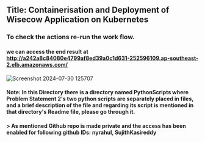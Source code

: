 ## Title: Containerisation and Deployment of Wisecow Application on Kubernetes 
### To check the actions re-run the work flow. 
#### we can access the end result at http://a242a8c84080e4799af8ed39a0c1d631-252596109.ap-southeast-2.elb.amazonaws.com/
![Screenshot 2024-07-30 125707](https://github.com/user-attachments/assets/3a580a3b-dcad-49e9-841b-5f80be55effc)


#### Note: In this Directory there is a directory named PythonScripts where Problem Statement 2's two python scripts are separately placed in files, and a brief description of the file and regarding its script is mentioned in that directory's Readme file, please go through it.



#### > As mentioned Github repo is made private and the access has been enabled for following github IDs: nyrahul, SujithKasireddy
